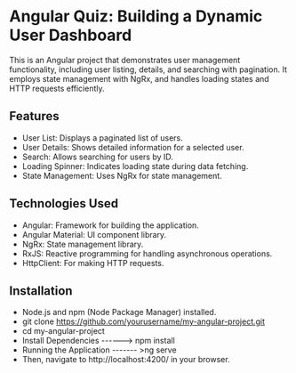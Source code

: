 # Angular Quiz: Building a Dynamic User Dashboard

This is an Angular project that demonstrates user management functionality, including user listing, details, and searching with pagination. It employs state management with NgRx, and handles loading states and HTTP requests efficiently.

## Features

- User List: Displays a paginated list of users.
- User Details: Shows detailed information for a selected user.
- Search: Allows searching for users by ID.
- Loading Spinner: Indicates loading state during data fetching.
- State Management: Uses NgRx for state management.

## Technologies Used

- Angular: Framework for building the application.
- Angular Material: UI component library.
- NgRx: State management library.
- RxJS: Reactive programming for handling asynchronous operations.
- HttpClient: For making HTTP requests.

## Installation
- Node.js and npm (Node Package Manager) installed.
- git clone https://github.com/yourusername/my-angular-project.git
- cd my-angular-project
- Install Dependencies   ------> npm install
- Running the Application ------- >ng serve
- Then, navigate to http://localhost:4200/ in your browser.

